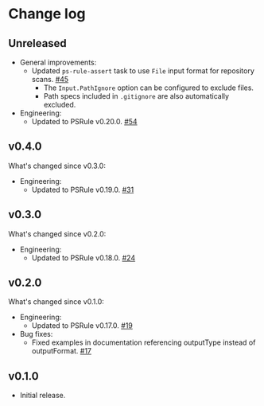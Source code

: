 # Change log

## Unreleased

- General improvements:
  - Updated `ps-rule-assert` task to use `File` input format for repository scans. [#45](https://github.com/microsoft/PSRule-pipelines/issues/45)
    - The `Input.PathIgnore` option can be configured to exclude files.
    - Path specs included in `.gitignore` are also automatically excluded.
- Engineering:
  - Updated to PSRule v0.20.0. [#54](https://github.com/microsoft/PSRule-pipelines/issues/54)

## v0.4.0

What's changed since v0.3.0:

- Engineering:
  - Updated to PSRule v0.19.0. [#31](https://github.com/microsoft/PSRule-pipelines/issues/31)

## v0.3.0

What's changed since v0.2.0:

- Engineering:
  - Updated to PSRule v0.18.0. [#24](https://github.com/microsoft/PSRule-pipelines/issues/24)

## v0.2.0

What's changed since v0.1.0:

- Engineering:
  - Updated to PSRule v0.17.0. [#19](https://github.com/microsoft/PSRule-pipelines/issues/19)
- Bug fixes:
  - Fixed examples in documentation referencing outputType instead of outputFormat. [#17](https://github.com/microsoft/PSRule-pipelines/issues/17)

## v0.1.0

- Initial release.
